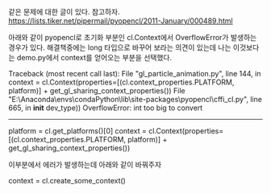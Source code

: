 같은 문제에 대한 글이 있다. 참고하자.
https://lists.tiker.net/pipermail/pyopencl/2011-January/000489.html


아래와 같이 pyopencl로 초기화 부분인 cl.Context에서 OverflowError가 발생하는 경우가 있다.
해결책중에는 long 타입으로 바꾸어 보라는 의견이 있는데 나는 이것보다는 demo.py에서 context를 얻어오는 부분을 선택했다.

Traceback (most recent call last):
  File "gl_particle_animation.py", line 144, in <module>
    context = cl.Context(properties=[(cl.context_properties.PLATFORM, platform)] + get_gl_sharing_context_properties())
  File "E:\Anaconda\envs\condaPython\lib\site-packages\pyopencl\cffi_cl.py", line 665, in __init__
    dev_type))
OverflowError: int too big to convert

----------

platform = cl.get_platforms()[0]
context = cl.Context(properties=[(cl.context_properties.PLATFORM, platform)] + get_gl_sharing_context_properties())  

이부분에서 에러가 발생하는데 아래와 같이 바꿔주자

context = cl.create_some_context()